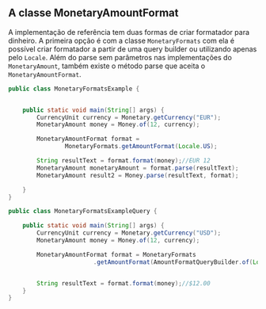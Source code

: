 ## A classe MonetaryAmountFormat

A implementação de referência tem duas formas de criar formatador para dinheiro. A primeira opção é com a classe ```MonetaryFormats``` com ela é possível criar formatador a partir de uma query builder ou utilizando apenas pelo ```Locale```. Além do parse sem parâmetros nas implementações do ```MonetaryAmount```, também existe o método parse que aceita o ```MonetaryAmountFormat```.

```java
public class MonetaryFormatsExample {


    public static void main(String[] args) {
        CurrencyUnit currency = Monetary.getCurrency("EUR");
        MonetaryAmount money = Money.of(12, currency);

        MonetaryAmountFormat format =
                MonetaryFormats.getAmountFormat(Locale.US);

        String resultText = format.format(money);//EUR 12
        MonetaryAmount monetaryAmount = format.parse(resultText);
        MonetaryAmount result2 = Money.parse(resultText, format);

    }
}
```



```java
public class MonetaryFormatsExampleQuery {

    public static void main(String[] args) {
        CurrencyUnit currency = Monetary.getCurrency("USD");
        MonetaryAmount money = Money.of(12, currency);

        MonetaryAmountFormat format = MonetaryFormats
                        .getAmountFormat(AmountFormatQueryBuilder.of(Locale.US).set(CurrencyStyle.SYMBOL).build());


        String resultText = format.format(money);//$12.00
    }
}
```
